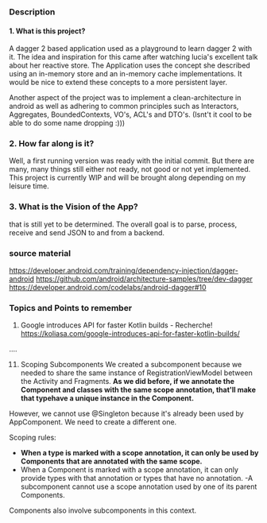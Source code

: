 ### Description

#### 1. What is this project?

A dagger 2 based application used as a playground to learn dagger 2 with it. 
The idea and inspiration for this came after watching lucia's excellent talk about her reactive
store. The Application uses the concept she described using an in-memory store and an in-memory 
cache implementations. 
It would be nice to extend these concepts to a more persistent layer.

Another aspect of the project was to implement a clean-architecture in android as well as 
adhering to common principles such as Interactors, Aggregates, BoundedContexts, VO's, ACL's 
and DTO's. (Isnt't it cool to be able to do some name dropping :))) 

### 2. How far along is it?

Well, a first running version was ready with the initial commit. But there are many, many things
still either not ready, not good or not yet implemented. This project is currently WIP and 
will be brought along depending on my leisure time.

### 3. What is the Vision of the App?

that is still yet to be determined. The overall goal is to parse, process, receive and send JSON
to and from a backend. 

### source material 
https://developer.android.com/training/dependency-injection/dagger-android
https://github.com/android/architecture-samples/tree/dev-dagger
https://developer.android.com/codelabs/android-dagger#10
 

### Topics and Points to remember

1. Google introduces API for faster Kotlin builds - Recherche! 
https://koliasa.com/google-introduces-api-for-faster-kotlin-builds/

....

11. Scoping Subcomponents
We created a subcomponent because we needed to share the same instance of RegistrationViewModel 
between the Activity and Fragments. <b>As we did before, if we annotate the Component and classes 
with the same scope annotation, that'll make that typehave a unique instance in the Component.</b>

However, we cannot use @Singleton because it's already been used by AppComponent. 
We need to create a different one.

Scoping rules:

- <b>When a type is marked with a scope annotation, it can only be used by Components that are 
annotated with the same scope.</b>
- When a Component is marked with a scope annotation, it can only provide types with that 
annotation or types that have no annotation.
-A subcomponent cannot use a scope annotation used by one of its parent Components.

Components also involve subcomponents in this context.

